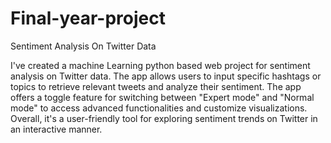 # Final-year-project
Sentiment Analysis On Twitter Data

I've created a machine Learning python based web project for sentiment analysis on Twitter data. The app allows users to input specific hashtags or topics to retrieve relevant tweets and analyze their sentiment. The app offers a toggle feature for switching between "Expert mode" and "Normal mode" to access advanced functionalities and customize visualizations. Overall, it's a user-friendly tool for exploring sentiment trends on Twitter in an interactive manner.
